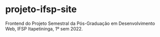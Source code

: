 # projeto-ifsp-site
Frontend do Projeto Semestral da Pós-Graduação em Desenvolvimento Web, IFSP Itapetininga, 1º sem 2022.
